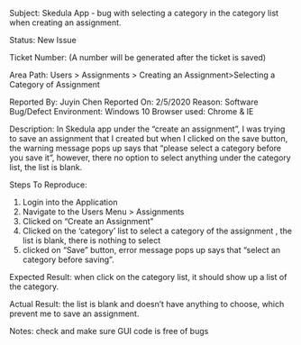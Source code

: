 Subject: Skedula App - bug with selecting a category in the category list when creating an assignment.

Status: New Issue

Ticket Number: (A number will be generated after the ticket is saved)

Area Path: Users > Assignments > Creating an Assignment>Selecting a Category of Assignment 

Reported By: Juyin Chen
Reported On: 2/5/2020
Reason: Software Bug/Defect
Environment: Windows 10
Browser used: Chrome & IE

Description: In Skedula app under the “create an assignment”, I was trying to save an assignment that I created but when I clicked on the save button, the warning message pops up says that “please select a category before you save it”, however, there no option to select anything under the category list, 
the list is blank.

Steps To Reproduce:
1) Login into the Application
2) Navigate to the Users Menu > Assignments
3) Clicked on “Create an Assignment”
4) Clicked on the ‘category’ list to select a category of the assignment , the list is blank, there is nothing to select
5) clicked on “Save” button, error message pops up says that “select an category before saving”.

Expected Result: when click on the category list, it should show up a list of the category.

Actual Result: the list is blank and doesn’t have anything to choose, which prevent me to save an assignment.

Notes:  check and make sure GUI code is free of bugs
